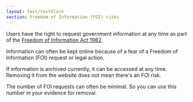 ```yaml
---
layout: text/textblock
section: Freedom of Information (FOI) risks
---
```

Users have the right to request government information at any time as part of the [Freedom of Information Act 1982](https://www.oaic.gov.au/freedom-of-information/).

Information can often be kept online because of a fear of a Freedom of Information (FOI) request or legal action.

If information is archived currently, it can be accessed at any time. Removing it from the website does not mean there's an FOI risk.

The number of FOI requests can often be minimal. So you can use this number in your evidence for removal.
